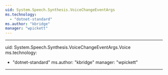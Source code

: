 ```yaml
---
uid: System.Speech.Synthesis.VoiceChangeEventArgs
ms.technology: 
  - "dotnet-standard"
ms.author: "kbridge"
manager: "wpickett"
---
```


---
uid: System.Speech.Synthesis.VoiceChangeEventArgs.Voice
ms.technology: 
  - "dotnet-standard"
ms.author: "kbridge"
manager: "wpickett"
---
